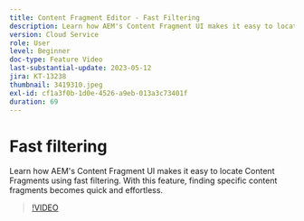 ```yaml
---
title: Content Fragment Editor - Fast Filtering
description: Learn how AEM's Content Fragment UI makes it easy to locate Content Fragments using fast filtering. With this feature, finding specific content fragments becomes quick and effortless.
version: Cloud Service
role: User
level: Beginner
doc-type: Feature Video
last-substantial-update: 2023-05-12
jira: KT-13238
thumbnail: 3419310.jpeg
exl-id: cf1a3f0b-1d0e-4526-a9eb-013a3c73401f
duration: 69
---
```

# Fast filtering

Learn how AEM's Content Fragment UI makes it easy to locate Content Fragments using fast filtering. With this feature, finding specific content fragments becomes quick and effortless.

>[!VIDEO](https://video.tv.adobe.com/v/3419310/?learn=on)
